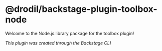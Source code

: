 # @drodil/backstage-plugin-toolbox-node

Welcome to the Node.js library package for the toolbox plugin!

_This plugin was created through the Backstage CLI_
